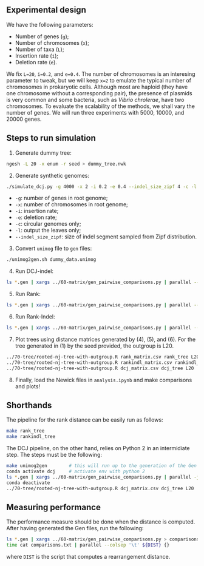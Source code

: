 ## Experimental design
We have the following parameters:
- Number of genes (`g`);
- Number of chromosomes (`x`);
- Number of taxa (`L`);
- Insertion rate (`i`);
- Deletion rate (`e`).

We fix `L=20`, `i=0.2`, and `e=0.4`.
The number of chromosomes is an interesing parameter to tweak, but we will keep `x=2` to emulate the typical number of chromosomes in prokaryotic cells.
Although most are haploid (they have one chromosome without a corresponding pair), the presence of plasmids is very common and some bacteria, such as *Vibrio chrolerae*, have two chromosomes.
To evaluate the scalability of the methods, we shall vary the number of genes.
We will run three experiments with 5000, 10000, and 20000 genes.

## Steps to run simulation
1) Generate dummy tree:
```bash
ngesh -L 20 -x enum -r seed > dummy_tree.nwk
```
2) Generate synthetic genomes:
```bash
./simulate_dcj.py -g 4000 -x 2 -i 0.2 -e 0.4 --indel_size_zipf 4 -c -l dummy_tree.nwk 2> simulate_dcj.log > dummy_data.unimog
```
- `-g`: number of genes in root genome;
- `-x`: number of chromosomes in root genome;
- `-i`: insertion rate;
- `-e`: deletion rate;
- `-c`: circular genomes only;
- `-l`: output the leaves only;
- `--indel_size_zipf`: size of indel segment sampled from Zipf distribution.
3) Convert `unimog` file to `gen` files:
```bash
./unimog2gen.sh dummy_data.unimog
```
4) Run DCJ-indel:
```bash
ls *.gen | xargs ../60-matrix/gen_pairwise_comparisons.py | parallel --colsep '\t' ../60-matrix/dcj/dcjindel.sh {} | tr '\t' ',' | ../60-matrix/build_distance_matrix.py - > dcj_matrix.csv
```
5) Run Rank:
```bash
ls *.gen | xargs ../60-matrix/gen_pairwise_comparisons.py | parallel --colsep '\t' ../60-matrix/rank-joao/dist.py 0 0 {} | tr '\t' ',' | ../60-matrix/build_distance_matrix.py - > rank_matrix.csv
```
6) Run Rank-Indel:
```bash
ls *.gen | xargs ../60-matrix/gen_pairwise_comparisons.py | parallel --colsep '\t' ../60-matrix/rank-joao/dist.py 0 1 {} | tr '\t' ',' | ../60-matrix/build_distance_matrix.py - > rankindl_matrix.csv
```
7) Plot trees using distance matrices generated by (4), (5), and (6).
For the tree generated in (1) by the seed provided, the outgroup is L20.
```bash
../70-tree/rooted-nj-tree-with-outgroup.R rank_matrix.csv rank_tree L20
../70-tree/rooted-nj-tree-with-outgroup.R rankindl_matrix.csv rankindl_tree L20
../70-tree/rooted-nj-tree-with-outgroup.R dcj_matrix.csv dcj_tree L20
```
8) Finally, load the Newick files in `analysis.ipynb` and make comparisons and plots!

## Shorthands
The pipeline for the rank distance can be easily run as follows:
```bash
make rank_tree
make rankindl_tree
```
The DCJ pipeline, on the other hand, relies on Python 2 in an intermidiate step.
The steps must be the following:
```bash
make unimog2gen        # this will run up to the generation of the Gen files
conda activate dcj     # activate env with python 2
ls *.gen | xargs ../60-matrix/gen_pairwise_comparisons.py | parallel -j 7 --colsep '\t' ../60-matrix/dcj/dcjindel.sh {} | tr '\t' ',' | ../60-matrix/build_distance_matrix.py - > dcj_matrix.csv
conda deactivate
../70-tree/rooted-nj-tree-with-outgroup.R dcj_matrix.csv dcj_tree L20
```

## Measuring performance
The performance measure should be done when the distance is computed.
After having generated the Gen files, run the following:
```bash
ls *.gen | xargs ../60-matrix/gen_pairwise_comparisons.py > comparisons.txt
time cat comparisons.txt | parallel --colsep '\t' ${DIST} {}
```
where `DIST` is the script that computes a rearrangement distance.
